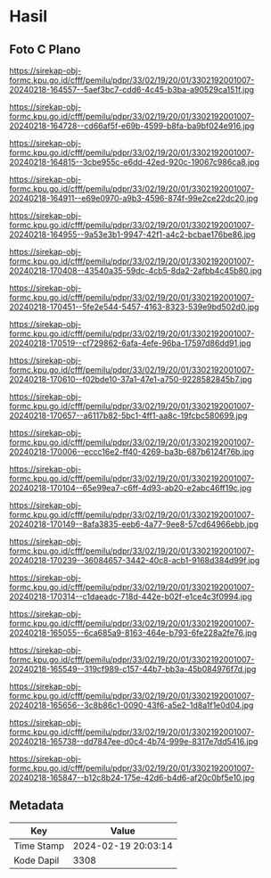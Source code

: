 # Hasil

## Foto C Plano

https://sirekap-obj-formc.kpu.go.id/cfff/pemilu/pdpr/33/02/19/20/01/3302192001007-20240218-164557--5aef3bc7-cdd6-4c45-b3ba-a90529ca151f.jpg

https://sirekap-obj-formc.kpu.go.id/cfff/pemilu/pdpr/33/02/19/20/01/3302192001007-20240218-164728--cd66af5f-e69b-4599-b8fa-ba9bf024e916.jpg

https://sirekap-obj-formc.kpu.go.id/cfff/pemilu/pdpr/33/02/19/20/01/3302192001007-20240218-164815--3cbe955c-e6dd-42ed-920c-19067c986ca8.jpg

https://sirekap-obj-formc.kpu.go.id/cfff/pemilu/pdpr/33/02/19/20/01/3302192001007-20240218-164911--e69e0970-a9b3-4596-874f-99e2ce22dc20.jpg

https://sirekap-obj-formc.kpu.go.id/cfff/pemilu/pdpr/33/02/19/20/01/3302192001007-20240218-164955--9a53e3b1-9947-42f1-a4c2-bcbae176be86.jpg

https://sirekap-obj-formc.kpu.go.id/cfff/pemilu/pdpr/33/02/19/20/01/3302192001007-20240218-170408--43540a35-59dc-4cb5-8da2-2afbb4c45b80.jpg

https://sirekap-obj-formc.kpu.go.id/cfff/pemilu/pdpr/33/02/19/20/01/3302192001007-20240218-170451--5fe2e544-5457-4163-8323-539e9bd502d0.jpg

https://sirekap-obj-formc.kpu.go.id/cfff/pemilu/pdpr/33/02/19/20/01/3302192001007-20240218-170519--cf729862-6afa-4efe-96ba-17597d86dd91.jpg

https://sirekap-obj-formc.kpu.go.id/cfff/pemilu/pdpr/33/02/19/20/01/3302192001007-20240218-170610--f02bde10-37a1-47e1-a750-9228582845b7.jpg

https://sirekap-obj-formc.kpu.go.id/cfff/pemilu/pdpr/33/02/19/20/01/3302192001007-20240218-170657--a6117b82-5bc1-4ff1-aa8c-19fcbc580699.jpg

https://sirekap-obj-formc.kpu.go.id/cfff/pemilu/pdpr/33/02/19/20/01/3302192001007-20240218-170006--eccc16e2-ff40-4269-ba3b-687b6124f76b.jpg

https://sirekap-obj-formc.kpu.go.id/cfff/pemilu/pdpr/33/02/19/20/01/3302192001007-20240218-170104--65e99ea7-c6ff-4d93-ab20-e2abc46ff19c.jpg

https://sirekap-obj-formc.kpu.go.id/cfff/pemilu/pdpr/33/02/19/20/01/3302192001007-20240218-170149--8afa3835-eeb6-4a77-9ee8-57cd64966ebb.jpg

https://sirekap-obj-formc.kpu.go.id/cfff/pemilu/pdpr/33/02/19/20/01/3302192001007-20240218-170239--36084657-3442-40c8-acb1-9168d384d99f.jpg

https://sirekap-obj-formc.kpu.go.id/cfff/pemilu/pdpr/33/02/19/20/01/3302192001007-20240218-170314--c1daeadc-718d-442e-b02f-e1ce4c3f0994.jpg

https://sirekap-obj-formc.kpu.go.id/cfff/pemilu/pdpr/33/02/19/20/01/3302192001007-20240218-165055--6ca685a9-8163-464e-b793-6fe228a2fe76.jpg

https://sirekap-obj-formc.kpu.go.id/cfff/pemilu/pdpr/33/02/19/20/01/3302192001007-20240218-165549--319cf989-c157-44b7-bb3a-45b084976f7d.jpg

https://sirekap-obj-formc.kpu.go.id/cfff/pemilu/pdpr/33/02/19/20/01/3302192001007-20240218-165656--3c8b86c1-0090-43f6-a5e2-1d8a1f1e0d04.jpg

https://sirekap-obj-formc.kpu.go.id/cfff/pemilu/pdpr/33/02/19/20/01/3302192001007-20240218-165738--dd7847ee-d0c4-4b74-999e-8317e7dd5416.jpg

https://sirekap-obj-formc.kpu.go.id/cfff/pemilu/pdpr/33/02/19/20/01/3302192001007-20240218-165847--b12c8b24-175e-42d6-b4d6-af20c0bf5e10.jpg


## Metadata

| Key        | Value               |
| ---------- | ------------------- |
| Time Stamp | 2024-02-19 20:03:14 |
| Kode Dapil | 3308                |



